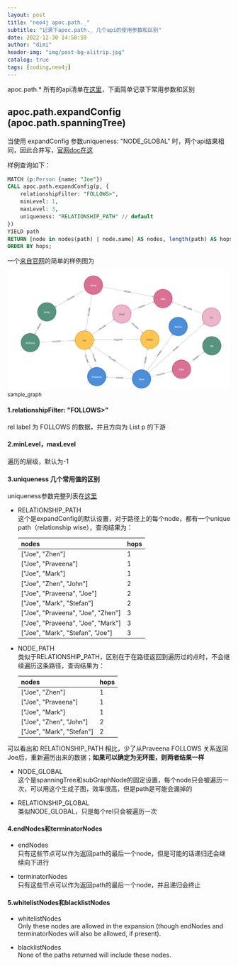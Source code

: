 ```yaml
---
layout: post
title: "neo4j apoc.path._"
subtitle: "记录下apoc.path._ 几个api的使用参数和区别"
date: 2022-12-30 14:50:59
author: "dimi"
header-img: "img/post-bg-alitrip.jpg"
catalog: true
tags: [coding,neo4j]
---
```


apoc.path.* 所有的api清单在[这里](https://neo4j.com/labs/apoc/4.4/overview/apoc.path/)，下面简单记录下常用参数和区别

## apoc.path.expandConfig (apoc.path.spanningTree)

当使用 expandConfig 参数uniqueness: "NODE_GLOBAL" 时，两个api结果相同，因此合并写，[官网doc在这](https://neo4j.com/labs/apoc/4.4/graph-querying/expand-paths-config/)

样例查询如下：  

```sql
MATCH (p:Person {name: "Joe"})
CALL apoc.path.expandConfig(p, {
    relationshipFilter: "FOLLOWS>",
    minLevel: 1,
    maxLevel: 3,
    uniqueness: "RELATIONSHIP_PATH" // default
})
YIELD path
RETURN [node in nodes(path) | node.name] AS nodes, length(path) AS hops
ORDER BY hops;
```

一个[来自官网](https://neo4j.com/labs/apoc/4.4/graph-querying/expand-paths-config/#path-expander-paths-config-examples)的简单的样例图为

![sample_graph](/img/in-post/neo4j-apoc.path._/sample_graph.png)
<small class="img-hint">sample_graph</small>

#### 1.relationshipFilter: "FOLLOWS>"

rel label 为 FOLLOWS 的数据，并且方向为 List<Node> p 的下游

#### 2.minLevel，maxLevel

遍历的层级，默认为-1 

#### 3.**uniqueness** 几个常用值的区别

uniqueness参数完整列表在[这里](https://neo4j.com/labs/apoc/4.4/graph-querying/expand-paths-config/#path-expander-paths-config-config-uniqueness)

- RELATIONSHIP_PATH  
这个是expandConfig的默认设置，对于路径上的每个node，都有一个unique path（relationship wise），查询结果为：

    | nodes                              | hops |
    | ---------------------------------- | ---- |
    | ["Joe", "Zhen"]                    | 1    |
    | ["Joe", "Praveena"]                | 1    |
    | ["Joe", "Mark"]                    | 1    |
    | ["Joe", "Zhen", "John"]            | 2    |
    | ["Joe", "Praveena", "Joe"]         | 2    |
    | ["Joe", "Mark", "Stefan"]          | 2    |
    | ["Joe", "Praveena", "Joe", "Zhen"] | 3    |
    | ["Joe", "Praveena", "Joe", "Mark"] | 3    |
    | ["Joe", "Mark", "Stefan", "Joe"]   | 3    |
    
- NODE_PATH   
类似于RELATIONSHIP_PATH，区别在于在路径返回到遍历过的点时，不会继续遍历这条路径，查询结果为：

    | nodes                     | hops |
    | ------------------------- | ---- |
    | ["Joe", "Zhen"]           | 1    |
    | ["Joe", "Praveena"]       | 1    |
    | ["Joe", "Mark"]           | 1    |
    | ["Joe", "Zhen", "John"]   | 2    |
    | ["Joe", "Mark", "Stefan"] | 2    |

可以看出和 RELATIONSHIP_PATH 相比，少了从Praveena FOLLOWS 关系返回Joe后，重新遍历出来的数据；**如果可以确定为无环图，则两者结果一样**

- NODE_GLOBAL  
这个是spanningTree和subGraphNode的固定设置，每个node只会被遍历一次，可以用这个生成子图，效率很高，但是path是可能会漏掉的

- RELATIONSHIP_GLOBAL  
类似NODE_GLOBAL，只是每个rel只会被遍历一次

#### 4.endNodes和terminatorNodes

- endNodes  
只有这些节点可以作为返回path的最后一个node，但是可能的话递归还会继续向下进行

- terminatorNodes  
只有这些节点可以作为返回path的最后一个node，并且递归会终止

#### 5.whitelistNodes和blacklistNodes

- whitelistNodes  
Only these nodes are allowed in the expansion (though endNodes and terminatorNodes will also be allowed, if present).

- blacklistNodes  
None of the paths returned will include these nodes.


